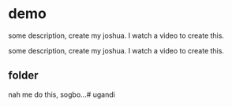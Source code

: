 # demo

some description, create my joshua. I watch a video to create this.


some description, create my joshua. I watch a video to create this.


## folder


nah me do this, sogbo...#   u g a n d i  
 